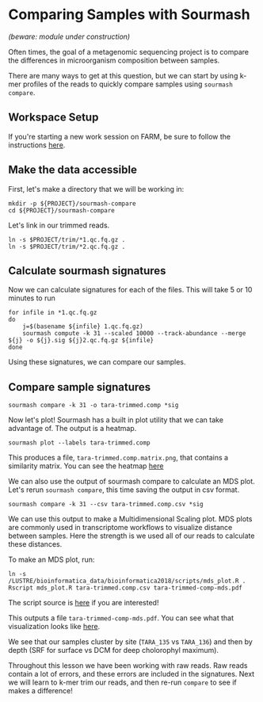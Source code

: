 Comparing Samples with Sourmash
===

*(beware: module under construction)*

Often times, the goal of a metagenomic sequencing project is
to compare the differences in microorganism composition between samples. 

There are many ways to get at this question, but we can start by using k-mer profiles of the reads to quickly compare samples using `sourmash compare`.


## Workspace Setup

If you're starting a new work session on FARM, be sure to follow the instructions [here](05.starting-a-work-session.md).

## Make the data accessible

First, let's make a directory that we will be working in:
```
mkdir -p ${PROJECT}/sourmash-compare
cd ${PROJECT}/sourmash-compare
```

Let's link in our trimmed reads.

```
ln -s $PROJECT/trim/*1.qc.fq.gz .
ln -s $PROJECT/trim/*2.qc.fq.gz .
```

## Calculate sourmash signatures

Now we can calculate signatures for each of the files. This will take 5 or 10 minutes to run

```
for infile in *1.qc.fq.gz
do
    j=$(basename ${infile} 1.qc.fq.gz)
    sourmash compute -k 31 --scaled 10000 --track-abundance --merge ${j} -o ${j}.sig ${j}2.qc.fq.gz ${infile}
done
```

Using these signatures, we can compare our samples.

## Compare sample signatures


```
sourmash compare -k 31 -o tara-trimmed.comp *sig
```

Now let's plot! Sourmash has a built in plot utility that we can take advantage of.
The output is a heatmap.

```
sourmash plot --labels tara-trimmed.comp
```

This produces a file, `tara-trimmed.comp.matrix.png`, that contains a
similarity matrix.
You can see the heatmap [here](https://github.com/ngs-docs/2018-cicese-metatranscriptomics/blob/master/docs/files/tara-trimmed.comp.matrix.png)

We can also use the output of sourmash compare to calculate an MDS plot. Let's
rerun `sourmash compare`, this time saving the output in csv format.
```
sourmash compare -k 31 --csv tara-trimmed.comp.csv *sig
```

We can use this output to make a Multidimensional Scaling plot. MDS plots are
commonly used in transcriptome workflows to visualize distance between samples.
Here the strength is we used all of our reads to calculate these distances.

To make an MDS plot, run:
```
ln -s /LUSTRE/bioinformatica_data/bioinformatica2018/scripts/mds_plot.R .
Rscript mds_plot.R tara-trimmed.comp.csv tara-trimmed-comp-mds.pdf
```

The script source is [here](https://raw.githubusercontent.com/ngs-docs/2018-cicese-metatranscriptomics/master/scripts/mds_plot.R) if you are interested!

This outputs a file `tara-trimmed-comp-mds.pdf`.  You can see what
that visualization looks like
[here](https://github.com/ngs-docs/2018-cicese-metatranscriptomics/blob/master/docs/files/tara-trimmed-comp-mds.pdf).

We see that our samples cluster by site (`TARA_135` vs `TARA_136`) and
then by depth (SRF for surface vs DCM for deep cholorophyl maximum).

Throughout this lesson we have been working with raw reads.
Raw reads contain a lot of errors, and these errors are included in the
signatures. Next we will learn to k-mer trim our reads, and then re-run
`compare` to see if makes a difference!
